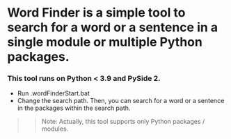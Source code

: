 # Word Finder is a simple tool to search for a word or a sentence in a single module or multiple Python packages.

### This tool runs on Python < 3.9 and PySide 2.

- Run .wordFinderStart.bat
- Change the search path. Then, you can search for a word or a sentence in the packages within the search path.

>> Note: Actually, this tool supports only Python packages / modules.